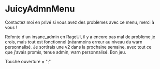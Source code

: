 # JuicyAdmnMenu
Contactez moi en privé si vous avez des problèmes avec ce menu, merci à vous !

Refonte d'un insane_admin en RageUI, il y a encore pas mal de problème je crois, mais tout est fonctionnel (néanmoins erreur au niveau du warn personnalisé. Je sortirais une v2 dans la prochaine semaine, avec tout ce que j'avais promis, tenue admin, warn personnalisé. Bon jeu.

Touche  ouverture =   ";"
